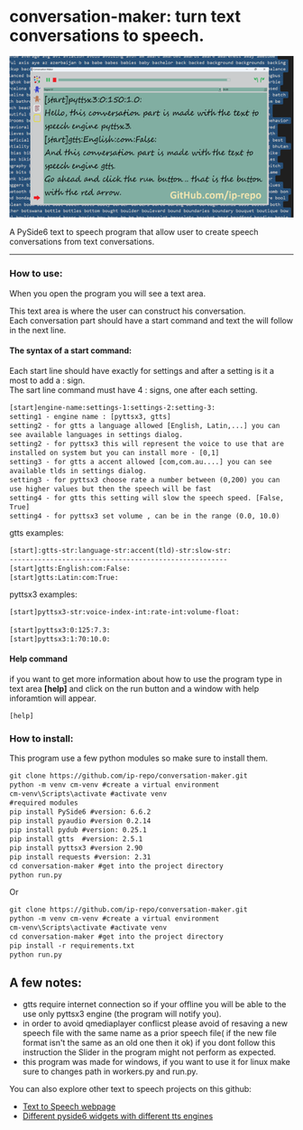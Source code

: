 # conversation-maker: turn text conversations to speech.

<img src="conversation-maker.png"></img>

A PySide6 text to speech program that allow user to create speech conversations from text conversations.
<hr>

### How to use:

When you open the program you will see a text area.

This text area is where the user can construct his conversation.<br>
Each conversation part should have a start command and text the will follow in the next line.

#### The syntax of a start command:<br>
Each start line should have exactly for settings and after a setting is it a most to add a : sign.<br>
The sart line command must have 4 : signs, one after each setting.

```console
[start]engine-name:settings-1:settings-2:setting-3:
setting1 - engine name : [pyttsx3, gtts]
setting2 - for gtts a language allowed [English, Latin,...] you can see available languages in settings dialog.
setting2 - for pyttsx3 this will represent the voice to use that are installed on system but you can install more - [0,1]
setting3 - for gtts a accent allowed [com,com.au....] you can see available tlds in settings dialog.
setting3 - for pyttsx3 choose rate a number between (0,200) you can use higher values but then the speech will be fast
setting4 - for gtts this setting will slow the speech speed. [False, True]
setting4 - for pyttsx3 set volume , can be in the range (0.0, 10.0)

```
gtts examples:
```console
[start]:gtts-str:language-str:accent(tld)-str:slow-str:
------------------------------------------------------
[start]gtts:English:com:False:
[start]gtts:Latin:com:True:
```
pyttsx3 examples:
```console
[start]pyttsx3-str:voice-index-int:rate-int:volume-float:

[start]pyttsx3:0:125:7.3:
[start]pyttsx3:1:70:10.0:
```
#### Help command
if you want to get more information about how to use the program type in text area **[help]**
and click on the run button and a window with help inforamtion will appear.

```console
[help]
```

### How to install:

This program use a few python modules so make sure to install them.
```console
git clone https://github.com/ip-repo/conversation-maker.git
python -m venv cm-venv #create a virtual environment 
cm-venv\Scripts\activate #activate venv
#required modules
pip install PySide6 #version: 6.6.2
pip install pyaudio #version 0.2.14
pip install pydub #version: 0.25.1
pip install gtts  #version: 2.5.1
pip install pyttsx3 #version 2.90
pip install requests #version: 2.31
cd conversation-maker #get into the project directory
python run.py

```
Or
```console
git clone https://github.com/ip-repo/conversation-maker.git
python -m venv cm-venv #create a virtual environment 
cm-venv\Scripts\activate #activate venv
cd conversation-maker #get into the project directory
pip install -r requirements.txt
python run.py

```
## A few notes:
- gtts require internet connection so if your offline you will be able to the use only pyttsx3 engine (the program will notify you).
- in order to avoid qmediaplayer conflicst please avoid of resaving a new speech file with the same name as a prior speech file( if the new file format isn't the same as an old one then it ok) if you dont follow this instruction the Slider in the program might not perform as expected.
- this program was made for windows, if you want to use it for linux make sure to changes path in workers.py and run.py.
  
You can also explore other text to speech projects on this github:
- <a href="https://github.com/ip-repo/text-to-speech-webpage/">Text to Speech webpage</a>
- <a href="https://github.com/ip-repo/guides/blob/main/example-tts-pyside6/example-tts-pyside6.md">Different pyside6 widgets with different tts engines</a>
